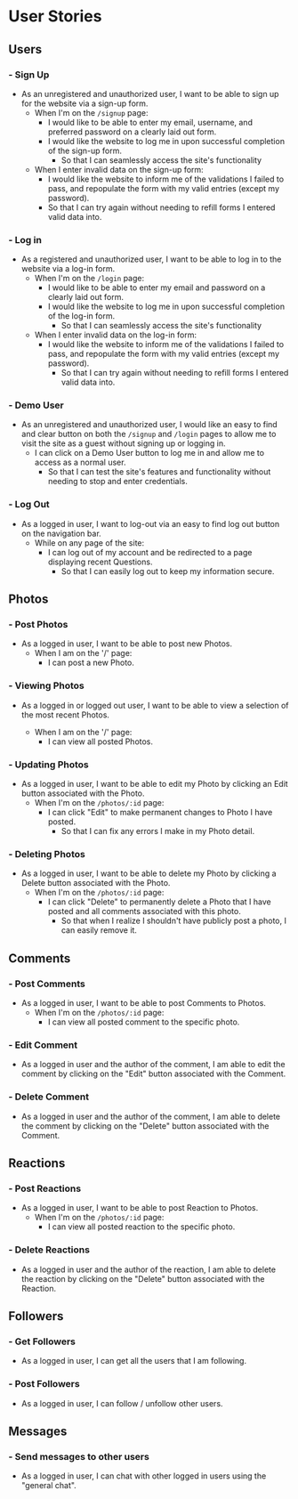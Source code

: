 # User Stories


## Users

### - Sign Up

- As an unregistered and unauthorized user, I want to be able to sign up for the website via a sign-up form.
  - When I'm on the `/signup` page:
    - I would like to be able to enter my email, username, and preferred password on a clearly laid out form.
    - I would like the website to log me in upon successful completion of the sign-up form.
      - So that I can seamlessly access the site's functionality
  - When I enter invalid data on the sign-up form:
    - I would like the website to inform me of the validations I failed to pass, and repopulate the form with my valid entries (except my password).
    - So that I can try again without needing to refill forms I entered valid data into.

### - Log in

- As a registered and unauthorized user, I want to be able to log in to the website via a log-in form.
  - When I'm on the `/login` page:
    - I would like to be able to enter my email and password on a clearly laid out form.
    - I would like the website to log me in upon successful completion of the log-in form.
      - So that I can seamlessly access the site's functionality
  - When I enter invalid data on the log-in form:
    - I would like the website to inform me of the validations I failed to pass, and repopulate the form with my valid entries (except my password).
      - So that I can try again without needing to refill forms I entered valid data into.

### - Demo User

- As an unregistered and unauthorized user, I would like an easy to find and clear button on both the `/signup` and `/login` pages to allow me to visit the site as a guest without signing up or logging in.
  - I can click on a Demo User button to log me in and allow me to access as a normal user.
    - So that I can test the site's features and functionality without needing to stop and enter credentials.

### - Log Out

- As a logged in user, I want to log-out via an easy to find log out button on the navigation bar.
  - While on any page of the site:
    - I can log out of my account and be redirected to a page displaying recent Questions.
      - So that I can easily log out to keep my information secure.
  
  
## Photos

### - Post Photos

  - As a logged in user, I want to be able to post new Photos.
    - When I am on the '/' page:
       - I can post a new Photo.
    
### - Viewing Photos

  - As a logged in or logged out user, I want to be able to view a selection of the most recent Photos.

    - When I am on the '/' page:
      - I can view all posted Photos.

### - Updating Photos

- As a logged in user, I want to be able to edit my Photo by clicking an Edit button associated with the Photo.
  - When I'm on the `/photos/:id` page:
    - I can click "Edit" to make permanent changes to Photo I have posted.
      - So that I can fix any errors I make in my Photo detail.

### - Deleting Photos

- As a logged in user, I want to be able to delete my Photo by clicking a Delete button associated with the Photo.
  - When I'm on the `/photos/:id` page:
    - I can click "Delete" to permanently delete a Photo that I have posted and all comments associated with this photo.
      - So that when I realize I shouldn't have publicly post a photo, I can easily remove it.
      
## Comments

### - Post Comments

- As a logged in user, I want to be able to post Comments to Photos.
  - When I'm on the `/photos/:id` page:
    - I can view all posted comment to the specific photo.

### - Edit Comment

- As a logged in user and the author of the comment, I am able to edit the comment by clicking on the "Edit" button associated with the Comment.

### - Delete Comment

- As a logged in user and the author of the comment, I am able to delete the comment by clicking on the "Delete" button associated with the Comment.


## Reactions

### - Post Reactions

- As a logged in user, I want to be able to post Reaction to Photos.
  - When I'm on the `/photos/:id` page:
    - I can view all posted reaction to the specific photo.

### - Delete Reactions

- As a logged in user and the author of the reaction, I am able to delete the reaction by clicking on the "Delete" button associated with the Reaction.


## Followers

### - Get Followers

- As a logged in user, I can get all the users that I am following.

### - Post Followers

- As a logged in user, I can follow / unfollow other users.


## Messages

### - Send messages to other users

- As a logged in user, I can chat with other logged in users using the "general chat".

